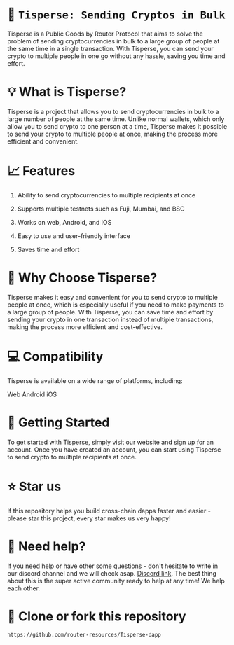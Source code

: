 # 🚀 `Tisperse: Sending Cryptos in Bulk`

Tisperse is a Public Goods by Router Protocol that aims to solve the problem of sending cryptocurrencies in bulk to a large group of people at the same time in a single transaction. With Tisperse, you can send your crypto to multiple people in one go without any hassle, saving you time and effort.

# 💡 What is Tisperse?

Tisperse is a project that allows you to send cryptocurrencies in bulk to a large number of people at the same time. Unlike normal wallets, which only allow you to send crypto to one person at a time, Tisperse makes it possible to send your crypto to multiple people at once, making the process more efficient and convenient.

# 📈 Features

1) Ability to send cryptocurrencies to multiple recipients at once

2) Supports multiple testnets such as Fuji, Mumbai, and BSC 

3) Works on web, Android, and iOS

4) Easy to use and user-friendly interface

5) Saves time and effort

# 💬 Why Choose Tisperse?

Tisperse makes it easy and convenient for you to send crypto to multiple people at once, which is especially useful if you need to make payments to a large group of people. With Tisperse, you can save time and effort by sending your crypto in one transaction instead of multiple transactions, making the process more efficient and cost-effective.

# 💻 Compatibility

Tisperse is available on a wide range of platforms, including:

Web
Android
iOS

# 📖 Getting Started

To get started with Tisperse, simply visit our website and sign up for an account. Once you have created an account, you can start using Tisperse to send crypto to multiple recipients at once.

# ⭐️ Star us

If this repository helps you build cross-chain dapps faster and easier - please star this project, every star makes us very happy!

# 🤝 Need help?

If you need help or have other some questions - don't hesitate to write in our discord channel and we will check asap. [Discord link](https://discord.gg/xvx2pFu9). The best thing about this is the super active community ready to help at any time! We help each other.

# 🤝 Clone or fork this repository

```sh
https://github.com/router-resources/Tisperse-dapp
```
